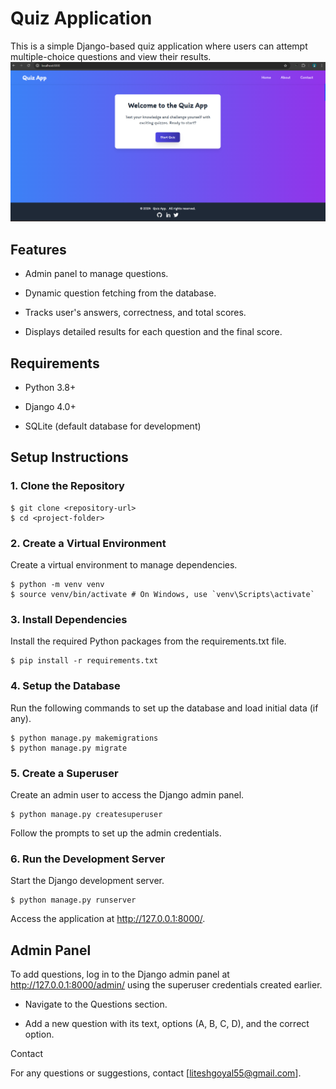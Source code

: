 # Quiz Application

This is a simple Django-based quiz application where users can attempt multiple-choice questions and view their results.
![Project Logo](images/Quiz.png)

## Features

- Admin panel to manage questions.

- Dynamic question fetching from the database.

- Tracks user's answers, correctness, and total scores.

- Displays detailed results for each question and the final score.

## Requirements

- Python 3.8+

- Django 4.0+

- SQLite (default database for development)

## Setup Instructions

### 1. Clone the Repository
```
$ git clone <repository-url>
$ cd <project-folder>
```
### 2. Create a Virtual Environment

Create a virtual environment to manage dependencies.
```
$ python -m venv venv
$ source venv/bin/activate # On Windows, use `venv\Scripts\activate`
```
### 3. Install Dependencies

Install the required Python packages from the requirements.txt file.
```
$ pip install -r requirements.txt
```
### 4. Setup the Database

Run the following commands to set up the database and load initial data (if any).
```
$ python manage.py makemigrations
$ python manage.py migrate
```
### 5. Create a Superuser

Create an admin user to access the Django admin panel.
```
$ python manage.py createsuperuser
```
Follow the prompts to set up the admin credentials.

### 6. Run the Development Server

Start the Django development server.
```
$ python manage.py runserver
```
Access the application at http://127.0.0.1:8000/.

## Admin Panel

To add questions, log in to the Django admin panel at http://127.0.0.1:8000/admin/ using the superuser credentials created earlier.

- Navigate to the Questions section.

- Add a new question with its text, options (A, B, C, D), and the correct option.

Contact

For any questions or suggestions, contact [liteshgoyal55@gmail.com].
